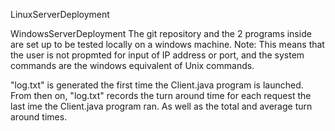 LinuxServerDeployment
  
WindowsServerDeployment
  The git repository and the 2 programs inside are set up to be tested locally on a windows machine.
  Note: This means that the user is not propmted for input of IP address or port, and the system commands are the windows equivalent of Unix commands.

"log.txt" is generated the first time the Client.java program is launched.
From then on, "log.txt" records the turn around time for each request the last ime the Client.java program ran. As well as the total and average turn around times.
